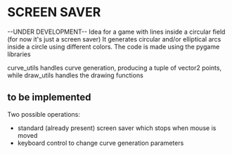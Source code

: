 # SCREEN SAVER
--UNDER DEVELOPMENT--
Idea for a game with lines inside a circular field (for now it's just a screen saver)
It generates circular and/or elliptical arcs inside a circle using different colors.
The code is made using the pygame libraries

curve_utils handles curve generation, producing a tuple of vector2 points, while draw_utils handles the drawing functions


## to be implemented
Two possible operations:
- standard (already present) screen saver which stops when mouse is moved
- keyboard control to change curve generation parameters

